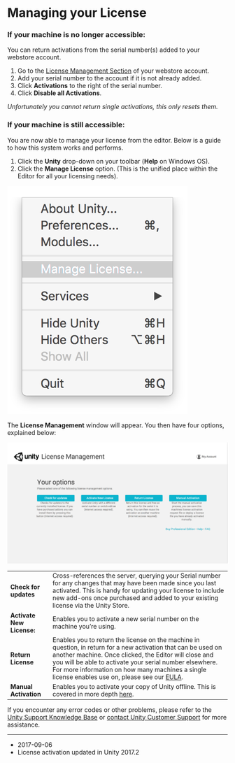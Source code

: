 # Managing your License


### If your machine is no longer accessible:

You can return activations from the serial number(s) added to your webstore account.

1. Go to the [License Management Section](https://store.unity3d.com/account/licenses) of your webstore account.
2. Add your serial number to the account if it is not already added.
3. Click __Activations__ to the right of the serial number.
4. Click __Disable all Activations__.

_Unfortunately you cannot return single activations, this only resets them._

### If your machine is still accessible:

You are now able to manage your license from the editor. Below is a guide to how this system works and performs.

  
1. Click the __Unity__ drop-down on your toolbar (__Help__ on Windows OS). 
2. Click the __Manage License__ option. (This is the unified place within the Editor for all your licensing needs).

![](../uploads/Main/manageLicensedropdown.png) 

The __License Management__ window will appear. You then have four options, explained below:

![License Management Window](../uploads/Main/licenseManagementwindow.jpg) 

|||
|:---|:---|
| **Check for updates** |  Cross-references the server, querying your Serial number for any changes that may have been made since you last activated. This is handy for updating your license to include new add-ons once purchased and added to your existing license via the Unity Store.|
| **Activate New License:** | Enables you to activate a new serial number on the machine you’re using. |
| **Return License** | Enables you to return the license on the machine in question, in return for a new activation that can be used on another machine. Once clicked, the Editor will close and you will be able to activate your serial number elsewhere. For more information on how many machines a single license enables use on, please see our [EULA](http://unity3d.com/company/legal/eula). |
| **Manual Activation** | Enables you to activate your copy of Unity offline. This is covered in more depth [here](ManualActivationGuide). |

If you encounter any error codes or other problems, please refer to the [Unity Support Knowledge Base](https://support.unity3d.com/hc/en-us/sections/202242003-Activations-and-Management) or [contact Unity Customer Support](https://support.unity3d.com/hc/en-us/requests/new?ticket_form_id=65905) for more assistance.

---

* <span class="page-edit">2017-09-06  <!-- include IncludeTextAmendPageSomeEdit --></span>
* <span class="page-history">License activation updated in Unity 2017.2</span>